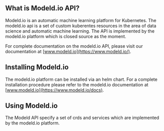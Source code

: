 ## What is Modeld.io API?

Modeld.io is an automatic machine learning platform for Kubernetes. The modeld.io api is a set
of custom kuberentes resources in the area of data science and automatic machine learning. 
The API is implemented by the modeld.io platform which is closed source as the moment. 

For complete documentation on the modeld.io API, please visit our documentation at [www.modeld.io](https://www.modeld.io/).

## Installing Modeld.io

The modeld.io platform can be installed via an helm chart. For a complete installation procedure
please refer to the modeld.io documentation at [www.modeld.io](https://www.modeld.io/docs).

## Using Modeld.io

The Modeld API specify a set of crds and services which are implemented by the modeld.io platform. 

                              
                                    
                               